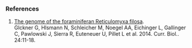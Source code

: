 ### References

1.  [The genome of the foraminiferan Reticulomyxa
    filosa](http://europepmc.org/abstract/MED/24332546).\
    Glckner G, Hlsmann N, Schleicher M, Noegel AA, Eichinger L,
    Gallinger C, Pawlowski J, Sierra R, Euteneuer U, Pillet L et
    al. 2014. Curr. Biol.. 24:11-18.
